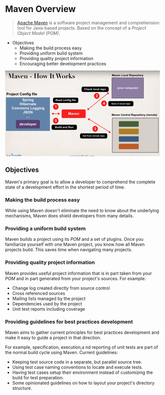 # Maven Overview

> [Apache Maven](https://maven.apache.org/) is a software project management and comprehension tool for Java-based projects. Based on the concept of a *Project Object Model (POM)*.

* Objectives
  * Making the build process easy
  * Providing uniform build system
  * Providing quality project information
  * Encouraging better development practices

![](2021-06-05-21-47-08.png)

## Objectives

Maven's primary goal is to allow a developer to comprehend the complete state of a development effort in the shortest period of time.

### Making the build process easy

While using Maven doesn't eliminate the need to know about the underlying mechanisms, Maven does shield developers from many details.

### Providing a uniform build system

Maven builds a project using its *POM* and a set of plugins. Once you familiarize yourself with one Maven project, you know how all Maven projects build. This saves time when navigating many projects.

### Providing quality project information

Maven provides useful project information that is in part taken from your *POM* and in part generated from your project's sources. For example:

* Change log created directly from source control
* Cross referenced sources
* Mailing lists managed by the project
* Dependencies used by the project
* Unit test reports including coverage

### Providing guidelines for best practices development

Maven aims to gather current principles for best practices development and make it easy to guide a project in that direction.

For example, specification, execution,a nd reporting of unit tests are part of the normal build cycle using Maven. Current guidelines:

* Keeping test source code in a separate, but parallel source tree.
* Using test case naming conventions to locate and execute tests.
* Having test cases setup their environment instead of customizing the build for test preparation.
* Some opinionated guidelines on how to layout your project's directory structure.
